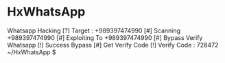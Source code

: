 # HxWhatsApp
Whatsapp Hacking 
[?] Target : +989397474990
[#] Scanning +989397474990
[#] Exploiting To +989397474990                            [#] Bypass Verify Whatsapp
[!] Success Bypass
[#] Get Verify Code
[!] Verify Code : 728472
~/HxWhatsApp $


